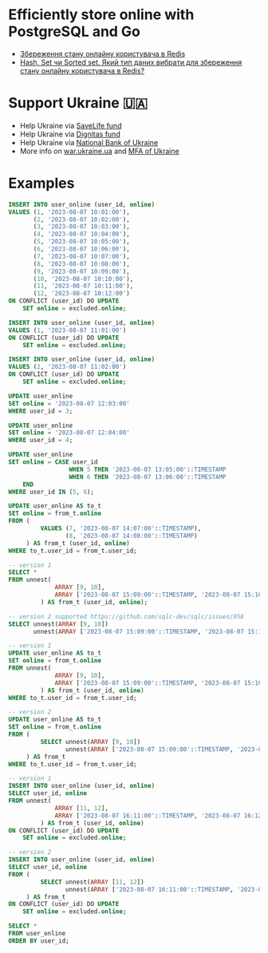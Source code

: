 # Efficiently store online with PostgreSQL and Go
- [Збереження стану онлайну користувача в Redis](https://dou.ua/forums/topic/35260/)
- [Hash, Set чи Sorted set. Який тип даних вибрати для збереження стану онлайну користувача в Redis?](https://dou.ua/forums/topic/44655/)

# Support Ukraine 🇺🇦
- Help Ukraine via [SaveLife fund](https://savelife.in.ua/en/donate-en/)
- Help Ukraine via [Dignitas fund](https://dignitas.fund/donate/)
- Help Ukraine via [National Bank of Ukraine](https://bank.gov.ua/en/news/all/natsionalniy-bank-vidkriv-spetsrahunok-dlya-zboru-koshtiv-na-potrebi-armiyi)
- More info on [war.ukraine.ua](https://war.ukraine.ua/) and [MFA of Ukraine](https://twitter.com/MFA_Ukraine)

# Examples
```sql
INSERT INTO user_online (user_id, online)
VALUES (1, '2023-08-07 10:01:00'),
       (2, '2023-08-07 10:02:00'),
       (3, '2023-08-07 10:03:00'),
       (4, '2023-08-07 10:04:00'),
       (5, '2023-08-07 10:05:00'),
       (6, '2023-08-07 10:06:00'),
       (7, '2023-08-07 10:07:00'),
       (8, '2023-08-07 10:08:00'),
       (9, '2023-08-07 10:09:00'),
       (10, '2023-08-07 10:10:00'),
       (11, '2023-08-07 10:11:00'),
       (12, '2023-08-07 10:12:00')
ON CONFLICT (user_id) DO UPDATE
    SET online = excluded.online;

INSERT INTO user_online (user_id, online)
VALUES (1, '2023-08-07 11:01:00')
ON CONFLICT (user_id) DO UPDATE
    SET online = excluded.online;

INSERT INTO user_online (user_id, online)
VALUES (2, '2023-08-07 11:02:00')
ON CONFLICT (user_id) DO UPDATE
    SET online = excluded.online;

UPDATE user_online
SET online = '2023-08-07 12:03:00'
WHERE user_id = 3;

UPDATE user_online
SET online = '2023-08-07 12:04:00'
WHERE user_id = 4;

UPDATE user_online
SET online = CASE user_id
                 WHEN 5 THEN '2023-08-07 13:05:00'::TIMESTAMP
                 WHEN 6 THEN '2023-08-07 13:06:00'::TIMESTAMP
    END
WHERE user_id IN (5, 6);

UPDATE user_online AS to_t
SET online = from_t.online
FROM (
         VALUES (7, '2023-08-07 14:07:00'::TIMESTAMP),
                (8, '2023-08-07 14:08:00'::TIMESTAMP)
     ) AS from_t (user_id, online)
WHERE to_t.user_id = from_t.user_id;

-- version 1
SELECT *
FROM unnest(
             ARRAY [9, 10],
             ARRAY ['2023-08-07 15:09:00'::TIMESTAMP, '2023-08-07 15:10:00'::TIMESTAMP]
         ) AS from_t (user_id, online);

-- version 2 supported https://github.com/sqlc-dev/sqlc/issues/958
SELECT unnest(ARRAY [9, 10])                                                              AS user_id,
       unnest(ARRAY ['2023-08-07 15:09:00'::TIMESTAMP, '2023-08-07 15:10:00'::TIMESTAMP]) AS online;

-- version 1
UPDATE user_online AS to_t
SET online = from_t.online
FROM unnest(
             ARRAY [9, 10],
             ARRAY ['2023-08-07 15:09:00'::TIMESTAMP, '2023-08-07 15:10:00'::TIMESTAMP]
         ) AS from_t (user_id, online)
WHERE to_t.user_id = from_t.user_id;

-- version 2
UPDATE user_online AS to_t
SET online = from_t.online
FROM (
         SELECT unnest(ARRAY [9, 10])                                                              AS user_id,
                unnest(ARRAY ['2023-08-07 15:09:00'::TIMESTAMP, '2023-08-07 15:10:00'::TIMESTAMP]) AS online
     ) AS from_t
WHERE to_t.user_id = from_t.user_id;

-- version 1
INSERT INTO user_online (user_id, online)
SELECT user_id, online
FROM unnest(
             ARRAY [11, 12],
             ARRAY ['2023-08-07 16:11:00'::TIMESTAMP, '2023-08-07 16:12:00'::TIMESTAMP]
         ) AS from_t (user_id, online)
ON CONFLICT (user_id) DO UPDATE
    SET online = excluded.online;

-- version 2
INSERT INTO user_online (user_id, online)
SELECT user_id, online
FROM (
         SELECT unnest(ARRAY [11, 12])                                                             AS user_id,
                unnest(ARRAY ['2023-08-07 16:11:00'::TIMESTAMP, '2023-08-07 16:12:00'::TIMESTAMP]) AS online
     ) AS from_t
ON CONFLICT (user_id) DO UPDATE
    SET online = excluded.online;

SELECT *
FROM user_online
ORDER BY user_id;
```
